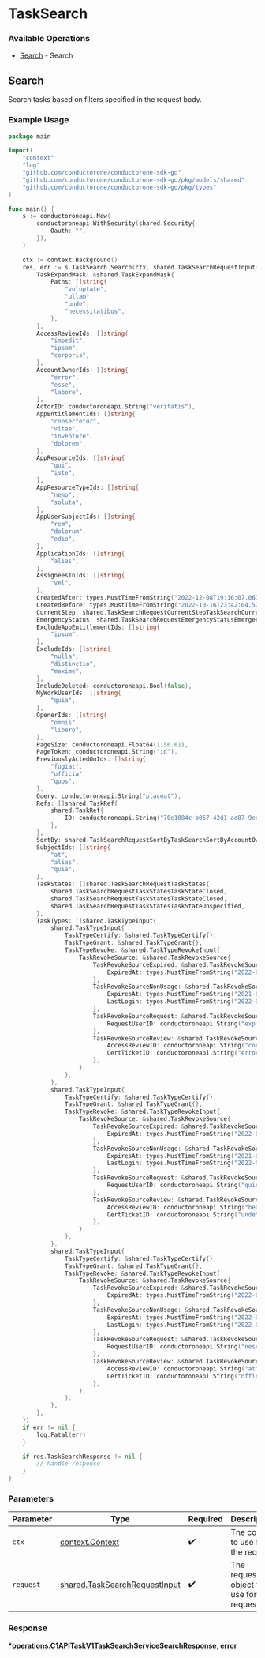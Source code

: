 # TaskSearch

### Available Operations

* [Search](#search) - Search

## Search

 Search tasks based on filters specified in the request body.


### Example Usage

```go
package main

import(
	"context"
	"log"
	"github.com/conductorone/conductorone-sdk-go"
	"github.com/conductorone/conductorone-sdk-go/pkg/models/shared"
	"github.com/conductorone/conductorone-sdk-go/pkg/types"
)

func main() {
    s := conductoroneapi.New(
        conductoroneapi.WithSecurity(shared.Security{
            Oauth: "",
        }),
    )

    ctx := context.Background()
    res, err := s.TaskSearch.Search(ctx, shared.TaskSearchRequestInput{
        TaskExpandMask: &shared.TaskExpandMask{
            Paths: []string{
                "voluptate",
                "ullam",
                "unde",
                "necessitatibus",
            },
        },
        AccessReviewIds: []string{
            "impedit",
            "ipsam",
            "corporis",
        },
        AccountOwnerIds: []string{
            "error",
            "esse",
            "labore",
        },
        ActorID: conductoroneapi.String("veritatis"),
        AppEntitlementIds: []string{
            "consectetur",
            "vitae",
            "inventore",
            "dolorem",
        },
        AppResourceIds: []string{
            "qui",
            "iste",
        },
        AppResourceTypeIds: []string{
            "nemo",
            "soluta",
        },
        AppUserSubjectIds: []string{
            "rem",
            "dolorum",
            "odio",
        },
        ApplicationIds: []string{
            "alias",
        },
        AssigneesInIds: []string{
            "vel",
        },
        CreatedAfter: types.MustTimeFromString("2022-12-08T19:16:07.063Z"),
        CreatedBefore: types.MustTimeFromString("2022-10-16T23:42:04.526Z"),
        CurrentStep: shared.TaskSearchRequestCurrentStepTaskSearchCurrentStepApproval.ToPointer(),
        EmergencyStatus: shared.TaskSearchRequestEmergencyStatusEmergency.ToPointer(),
        ExcludeAppEntitlementIds: []string{
            "ipsum",
        },
        ExcludeIds: []string{
            "nulla",
            "distinctio",
            "maxime",
        },
        IncludeDeleted: conductoroneapi.Bool(false),
        MyWorkUserIds: []string{
            "quia",
        },
        OpenerIds: []string{
            "omnis",
            "libero",
        },
        PageSize: conductoroneapi.Float64(1156.61),
        PageToken: conductoroneapi.String("id"),
        PreviouslyActedOnIds: []string{
            "fugiat",
            "officia",
            "quos",
        },
        Query: conductoroneapi.String("placeat"),
        Refs: []shared.TaskRef{
            shared.TaskRef{
                ID: conductoroneapi.String("70e1084c-b067-42d1-ad87-9eeb9665b85e"),
            },
        },
        SortBy: shared.TaskSearchRequestSortByTaskSearchSortByAccountOwner.ToPointer(),
        SubjectIds: []string{
            "at",
            "alias",
            "quia",
        },
        TaskStates: []shared.TaskSearchRequestTaskStates{
            shared.TaskSearchRequestTaskStatesTaskStateClosed,
            shared.TaskSearchRequestTaskStatesTaskStateClosed,
            shared.TaskSearchRequestTaskStatesTaskStateUnspecified,
        },
        TaskTypes: []shared.TaskTypeInput{
            shared.TaskTypeInput{
                TaskTypeCertify: &shared.TaskTypeCertify{},
                TaskTypeGrant: &shared.TaskTypeGrant{},
                TaskTypeRevoke: &shared.TaskTypeRevokeInput{
                    TaskRevokeSource: &shared.TaskRevokeSource{
                        TaskRevokeSourceExpired: &shared.TaskRevokeSourceExpired{
                            ExpiredAt: types.MustTimeFromString("2022-06-21T04:17:16.724Z"),
                        },
                        TaskRevokeSourceNonUsage: &shared.TaskRevokeSourceNonUsage{
                            ExpiresAt: types.MustTimeFromString("2021-07-20T13:08:36.205Z"),
                            LastLogin: types.MustTimeFromString("2022-09-20T13:39:46.907Z"),
                        },
                        TaskRevokeSourceRequest: &shared.TaskRevokeSourceRequest{
                            RequestUserID: conductoroneapi.String("explicabo"),
                        },
                        TaskRevokeSourceReview: &shared.TaskRevokeSourceReview{
                            AccessReviewID: conductoroneapi.String("corporis"),
                            CertTicketID: conductoroneapi.String("error"),
                        },
                    },
                },
            },
            shared.TaskTypeInput{
                TaskTypeCertify: &shared.TaskTypeCertify{},
                TaskTypeGrant: &shared.TaskTypeGrant{},
                TaskTypeRevoke: &shared.TaskTypeRevokeInput{
                    TaskRevokeSource: &shared.TaskRevokeSource{
                        TaskRevokeSourceExpired: &shared.TaskRevokeSourceExpired{
                            ExpiredAt: types.MustTimeFromString("2022-04-13T22:13:24.007Z"),
                        },
                        TaskRevokeSourceNonUsage: &shared.TaskRevokeSourceNonUsage{
                            ExpiresAt: types.MustTimeFromString("2021-02-09T04:42:29.895Z"),
                            LastLogin: types.MustTimeFromString("2022-04-22T18:47:14.845Z"),
                        },
                        TaskRevokeSourceRequest: &shared.TaskRevokeSourceRequest{
                            RequestUserID: conductoroneapi.String("quis"),
                        },
                        TaskRevokeSourceReview: &shared.TaskRevokeSourceReview{
                            AccessReviewID: conductoroneapi.String("beatae"),
                            CertTicketID: conductoroneapi.String("unde"),
                        },
                    },
                },
            },
            shared.TaskTypeInput{
                TaskTypeCertify: &shared.TaskTypeCertify{},
                TaskTypeGrant: &shared.TaskTypeGrant{},
                TaskTypeRevoke: &shared.TaskTypeRevokeInput{
                    TaskRevokeSource: &shared.TaskRevokeSource{
                        TaskRevokeSourceExpired: &shared.TaskRevokeSourceExpired{
                            ExpiredAt: types.MustTimeFromString("2022-01-14T10:23:30.043Z"),
                        },
                        TaskRevokeSourceNonUsage: &shared.TaskRevokeSourceNonUsage{
                            ExpiresAt: types.MustTimeFromString("2022-09-15T02:31:13.378Z"),
                            LastLogin: types.MustTimeFromString("2022-09-29T05:24:35.816Z"),
                        },
                        TaskRevokeSourceRequest: &shared.TaskRevokeSourceRequest{
                            RequestUserID: conductoroneapi.String("nesciunt"),
                        },
                        TaskRevokeSourceReview: &shared.TaskRevokeSourceReview{
                            AccessReviewID: conductoroneapi.String("at"),
                            CertTicketID: conductoroneapi.String("officia"),
                        },
                    },
                },
            },
        },
    })
    if err != nil {
        log.Fatal(err)
    }

    if res.TaskSearchResponse != nil {
        // handle response
    }
}
```

### Parameters

| Parameter                                                                      | Type                                                                           | Required                                                                       | Description                                                                    |
| ------------------------------------------------------------------------------ | ------------------------------------------------------------------------------ | ------------------------------------------------------------------------------ | ------------------------------------------------------------------------------ |
| `ctx`                                                                          | [context.Context](https://pkg.go.dev/context#Context)                          | :heavy_check_mark:                                                             | The context to use for the request.                                            |
| `request`                                                                      | [shared.TaskSearchRequestInput](../../models/shared/tasksearchrequestinput.md) | :heavy_check_mark:                                                             | The request object to use for the request.                                     |


### Response

**[*operations.C1APITaskV1TaskSearchServiceSearchResponse](../../models/operations/c1apitaskv1tasksearchservicesearchresponse.md), error**

